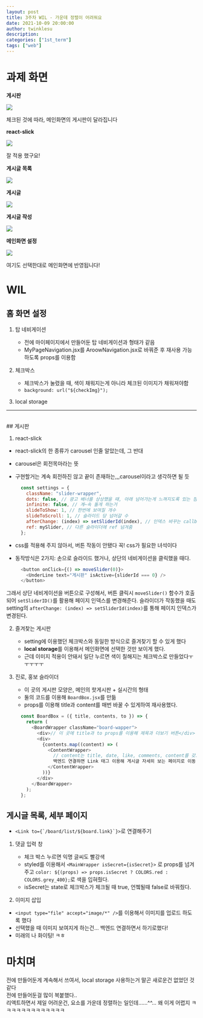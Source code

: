 ```yaml
---
layout: post
title: 3주차 WIL - 가운데 정렬이 어려워요
date: 2021-10-09 20:00:00
author: twinklesu
description:
categories: ["1st_term"]
tags: ["web"]
---
```


# 과제 화면
**게시판**

![](https://images.velog.io/images/twinklesu914/post/e8afdd70-c924-45e0-936f-f462892f25a4/image.png)

체크된 것에 따라, 메인화면의 게시판이 달라집니다

**react-slick**

![](https://images.velog.io/images/twinklesu914/post/5b34706a-55ed-4773-9ab7-79ee3fb7a12d/image.png)

잘 적용 했구요!

**게시글 목록**

![](https://images.velog.io/images/twinklesu914/post/ff17dfd9-71f3-4ca1-b030-3fac840bee2c/image.png)

**게시글**

![](https://images.velog.io/images/twinklesu914/post/a02cc8d6-ab05-4310-a42f-5240846c9ec0/image.png)

**게시글 작성**

![](https://images.velog.io/images/twinklesu914/post/24afc222-d1c0-4b93-a855-6e66de5b2c70/image.png)

**메인화면 설정**

![](https://images.velog.io/images/twinklesu914/post/6b323022-1a1a-4a92-abb8-b66cd47b6293/image.png)

여기도 선택한대로 메인화면에 반영됩니다!

# WIL

## 홈 화면 설정

1. 탑 네비게이션

	- 전에 마이페이지에서 만들어둔 탑 네비게이션과 형태가 같음  
	- MyPageNavigation.jsx를 AroowNavigation.jsx로 바꿔준 후 재사용 가능하도록 props를 이용함

2. 체크박스

	- 체크박스가 눌렸을 때, 색이 채워지는게 아니라 체크된 이미지가 채워져야함
	- `background: url("${checkImg}");`

3. local storage

---
<br>
## 게시판

1. react-slick
 - react-slick의 한 종류가 carousel 인줄 알았는데, 그 반대
 - carousel은 회전목마라는 뜻
 - 구현할거는 계속 회전하진 않고 끝이 존재하는,,,carousel이라고 생각하면 될 듯
	
	```javascript
	  const settings = {
		className: "slider-wrapper",
		dots: false, // 광고 배너를 상상했을 때, 아래 넘어가는게 느껴지도록 있는 점들
		infinite: false, // 계~속 돌게 하는거
		slideToShow: 1, // 한번에 보여질 개수
		slideToScroll: 1, // 슬라이드 당 넘어갈 수
		afterChange: (index) => setSliderId(index), // 인덱스 바꾸는 callback
		ref: mySlider, // 다른 슬라이더에 ref 넘겨줌
	  };
	```
 
 - css를 적용해 주지 않아서, 버튼 작동이 안됐다 꼭! css가 필요한 녀석이다
 -  동작방식은 2가지: 손으로 슬라이드 했거나, 상단의 네비게이션을 클릭했을 때다.


	```javascript
	  <button onClick={() => moveSlider(0)}>
		<UnderLine text="게시판" isActive={sliderId === 0} />
	  </button>
	  ```
  
그래서 상단 네비게이션을 버튼으로 구성해서, 버튼 클릭시 `moveSlider()` 함수가 호출되어 `setSliderID()`를 활용해 페이지 인덱스를 변경해준다.
  슬라이더가 작동했을 때도 setting의 `afterChange: (index) => setSliderId(index)`를 통해 페이지 인덱스가 변경된다.

2. 즐겨찾는 게시판

	- setting에 이용했던 체크박스와 동일한 방식으로 즐겨찾기 할 수 있게 했다
	- **local storage**를 이용해서 메인화면에 선택한 것만 보이게 했다.
	- 근데 이미지 적용이 안돼서 일단 누르면 색이 칠해지는 체크박스로 만들었다ㅜㅜㅜㅜㅜ

3. 진로, 홍보 슬라이더

	- 이 곳의 게시판 모양은, 메인의 핫게시판 + 실시간의 형태
	- 둘의 코드를 이용해 `BoardBox.jsx`를 만듦
	- props를 이용해 title과 content를 매번 바꿀 수 있게하여 재사용했다.
  
	```javascript
	  const BoardBox = ({ title, contents, to }) => {
		return (
		  <BoardWrapper className="board-wapper">
			<div>// 이 곳에 title과 to props를 이용해 제목과 더보기 버튼</div>
			<div>
			  {contents.map((content) => (
				<ContentWrapper>
				  // content는 title, date, like, comments, content를 갖고있음 //
				  백엔드 연결하면 Link 태그 이용해 게시글 자세히 보는 페이지로 이동
				</ContentWrapper>
			  ))}
			</div>
		  </BoardWrapper>
		);
	  };
	```

## 게시글 목록, 세부 페이지

- ``<Link to={`/board/list/${board.link}`}>``로 연결해주기

1. 댓글 입력 창

	- 체크 박스 누르면 익명 글씨도 빨강색
	- styled를 이용해서 `<MainWrapper isSecret={isSecret}>` 로 props를 넘겨주고 `color: ${(props) => props.isSecret ? COLORS.red : COLORS.grey_400};`로 색을 입혀줬다.
	- isSecret는 state로 체크박스가 체크될 때 true, 언쳌될때 false로 바꿔줬다.

2. 이미지 삽입
- `<input type="file" accept="image/*" />`를 이용해서 이미지를 업로드 하도록 했다
- 선택했을 때 이미지 보여지게 하는건... 백엔드 연결하면서 하기로했다!
- 미래의 나 화이팅! ㅋㅎ

# 마치며

전에 만들어둔게 계속해서 쓰여서, local storage 사용하는거 말곤 새로운건 없었던 것 같다  
전에 만들어둔걸 많이 복붙했다..  
리액트하면서 제일 어려운건, 요소를 가운데 정렬하는 일인데......^^... 왜 이게 어렵지 ㅋㅋㅋㅋㅋㅋㅋㅋㅋㅋㅋㅋㅋ
